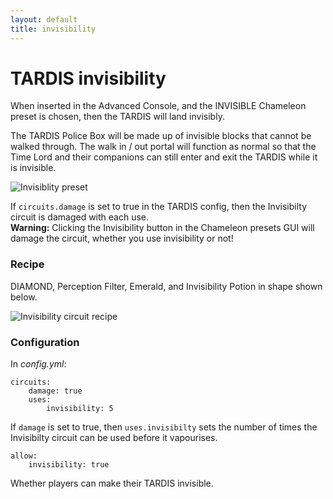 ```yaml
---
layout: default
title: invisibility
---
```


# TARDIS invisibility

When inserted in the Advanced Console, and the INVISIBLE Chameleon preset is chosen, then the TARDIS will land
invisibly.

The TARDIS Police Box will be made up of invisible blocks that cannot be walked through. The walk in / out portal will
function as normal so that the Time Lord and their companions can still enter and exit the TARDIS while it is invisible.

![Invisiblity preset](images/docs/invisible_preset.jpg)

If `circuits.damage` is set to true in the TARDIS config, then the Invisibilty circuit is damaged with each use.  
**Warning:** Clicking the Invisibility button in the Chameleon presets GUI will damage the circuit, whether you use
invisibility or not!

### Recipe

DIAMOND, Perception Filter, Emerald, and Invisibility Potion in shape shown below.

![Invisibility circuit recipe](images/docs/invisibility_crafting.jpg)

### Configuration

In _config.yml_:

    circuits:
        damage: true
        uses:
            invisibility: 5

If `damage` is set to true, then `uses.invisibilty` sets the number of times the Invisibilty circuit can be used before
it vapourises.

    allow:
        invisibility: true

Whether players can make their TARDIS invisible.
